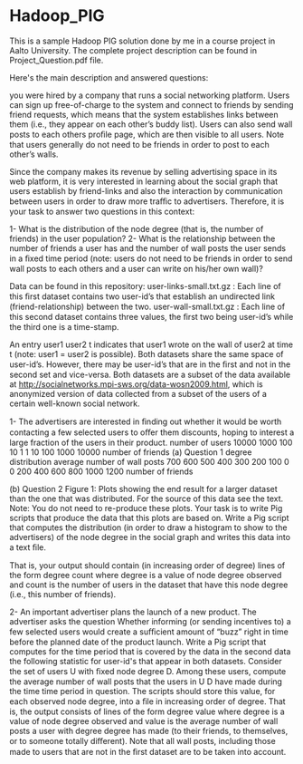# Hadoop_PIG
This is a sample Hadoop PIG solution done by me in a course project in Aalto University.
The complete project description can be found in Project_Question.pdf file.

Here's the main description and answered questions:

you were hired by a company that runs a social networking platform. Users can sign up free-of-charge to the system and connect to friends by sending friend requests, which means that the system establishes links between them (i.e., they appear on each other’s buddy list). Users can also send wall posts to each others proﬁle page, which are then visible to all users. Note that users generally do not need to be friends in order to post to each other’s walls.

Since the company makes its revenue by selling advertising space in its web platform, it is very interested in learning about the social graph that users establish by friend-links and also the interaction by communication between users in order to draw more traﬃc to advertisers. Therefore, it is your task to answer two questions in this context:

1- What is the distribution of the node degree (that is, the number of friends) in the user population?
2- What is the relationship between the number of friends a user has and the number of wall posts the user sends in a ﬁxed time period (note: users do not need to be friends in order to send wall posts to each others and a user can write on his/her own wall)?

Data can be found in this repository:
user-links-small.txt.gz : Each line of this ﬁrst dataset contains two user-id’s that establish an undirected link (friend-relationship) between the two.
user-wall-small.txt.gz : Each line of this second dataset contains three values, the ﬁrst two being user-id’s while the third one is a time-stamp.

An entry user1 user2 t indicates that user1 wrote on the wall of user2 at time t (note: user1 = user2 is possible). Both datasets share the same space of user-id’s. However, there may be user-id’s that are in the ﬁrst and not in the second set and vice-versa. Both datasets are a subset of the data available at http://socialnetworks.mpi-sws.org/data-wosn2009.html, which is anonymized version of data collected from a subset of the users of a certain well-known social network.

1- The advertisers are interested in ﬁnding out whether it would be worth contacting a few selected users to oﬀer them discounts, hoping to interest a large fraction of the users in their product.
number of users
 10000
 1000
 100
 10
 1
 1  10  100  1000  10000
number of friends
(a) Question 1 degree distribution average number of wall posts
 700
 600
 500
 400
 300
 200
 100
 0
 0  200  400  600  800  1000  1200
number of friends

(b) Question 2
Figure 1: Plots showing the end result for a larger dataset than the one that was distributed. For the source of this data see the text. Note: You do not need to re-produce these plots. Your task is to write Pig scripts that produce the data that this plots are based on.
Write a Pig script that computes the distribution (in order to draw a histogram to show to the advertisers) of the node degree in the social graph and writes this data into a text ﬁle.

That is, your output should contain (in increasing order of degree) lines of the form degree count where degree is a value of node degree observed and count is the number of users in the dataset that have this node degree (i.e., this number of friends).

2- An important advertiser plans the launch of a new product. The advertiser asks the question Whether informing (or sending incentives to) a few selected users would create a suﬃcient amount of “buzz” right in time before the planned date of the product launch. Write a Pig script that computes for the time period that is covered by the data in the second data the following statistic for user-id's that appear in both datasets. Consider the set of users U with ﬁxed node degree D. Among these users, compute the average number of wall posts that the users in U D have made during the time time period in question. The scripts should store this value, for each observed node degree, into a ﬁle in increasing order of degree. That is, the output consists of lines of the form degree value where degree is a value of node degree observed and value is the average number of wall posts a user with degree degree has made (to their friends, to themselves, or to someone totally diﬀerent). Note that all wall posts, including those made to users that are not in the ﬁrst dataset are to be taken into account.

